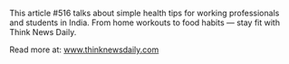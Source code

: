 This article #516 talks about simple health tips for working professionals and students in India. From home workouts to food habits — stay fit with Think News Daily.

Read more at: www.thinknewsdaily.com
